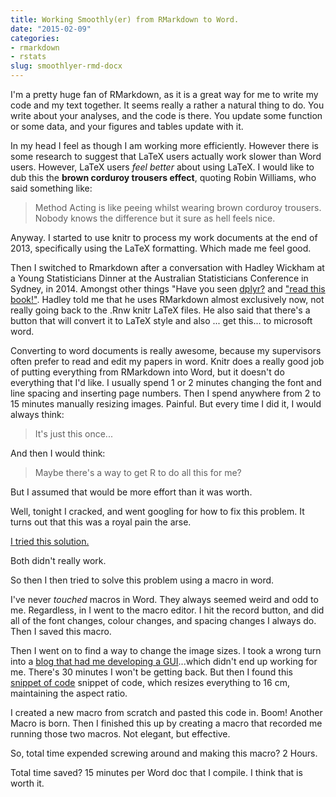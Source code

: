 ```yaml
---
title: Working Smoothly(er) from RMarkdown to Word.
date: "2015-02-09"
categories:
- rmarkdown
- rstats
slug: smoothlyer-rmd-docx
---
```


I'm a pretty huge fan of RMarkdown, as it is a great way for me to write my code and my text together. It seems really a rather a natural thing to do. You write about your analyses, and the code is there. You update some function or some data, and your figures and tables update with it.

In my head I feel as though I am working more efficiently. However there is some research to suggest that LaTeX users actually work slower than Word users. However, LaTeX users _feel better_ about using LaTeX. I would like to dub this the **brown corduroy trousers effect**, quoting Robin Williams, who said something like:

> Method Acting is like peeing whilst wearing brown corduroy trousers. Nobody knows the difference but it sure as hell feels nice.

Anyway. I started to use knitr to process my work documents at the end of 2013, specifically using the LaTeX formatting. Which made me feel good.

Then I switched to Rmarkdown after a conversation with Hadley Wickham at a Young Statisticians Dinner at the Australian Statisticians Conference in Sydney, in 2014. Amongst other things "Have you seen [dplyr?](http://cran.rstudio.com/web/packages/dplyr/vignettes/introduction.html) and ["read this book!"](http://www.amazon.com/Style-Clarity-Chicago-Writing-Publishing/dp/0226899152). Hadley told me that he uses RMarkdown almost exclusively now, not really going back to the .Rnw knitr LaTeX files. He also said that there's a button that will convert it to LaTeX style and also ... get this... to microsoft word.

Converting to word documents is really awesome, because my supervisors often prefer to read and edit my papers in word. Knitr does a really good job of putting everything from RMarkdown into Word, but it doesn't do everything that I'd like. I usually spend 1 or 2 minutes changing the font and line spacing and inserting page numbers. Then I spend anywhere from 2 to 15 minutes manually resizing images. Painful. But every time I did it, I would always think:

> It's just this once...

And then I would think:

> Maybe there's a way to get R to do all this for me?

But I assumed that would be more effort than it was worth.

Well, tonight I cracked, and went googling for how to fix this problem. It turns out that this was a royal pain the arse.

<a href="http://stackoverflow.com/questions/18884778/poor-resolution-in-knitr-using-rmd">I tried this solution.</a>

Both didn't really work.

So then I then tried to solve this problem using a macro in word.

I've never _touched_ macros in Word. They always seemed weird and odd to me. Regardless, in I went to the macro editor. I hit the record button, and did all of the font changes, colour changes, and spacing changes I always do. Then I saved this macro.

Then I went on to find a way to change the image sizes. I took a wrong turn into a [blog that had me developing a GUI](https://cybertext.wordpress.com/2014/02/07/word-resize-all-images-in-a-document-to-the-same-width/)...which didn't end up working for me. There's 30 minutes I won't be getting back. But then I found this [snippet of code](http://yuriy-okhmat.blogspot.co.uk/2011/07/how-to-resize-all-images-in-word.html) snippet of code, which resizes everything to 16 cm, maintaining the aspect ratio.

I created a new macro from scratch and pasted this code in. Boom! Another Macro is born. Then I finished this up by creating a macro that recorded me running those two macros. Not elegant, but effective.

So, total time expended screwing around and making this macro? 2 Hours.

Total time saved? 15 minutes per Word doc that I compile. I think that is worth it.

